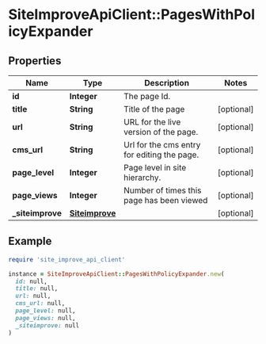 # SiteImproveApiClient::PagesWithPolicyExpander

## Properties

| Name | Type | Description | Notes |
| ---- | ---- | ----------- | ----- |
| **id** | **Integer** | The page Id. |  |
| **title** | **String** | Title of the page | [optional] |
| **url** | **String** | URL for the live version of the page. | [optional] |
| **cms_url** | **String** | Url for the cms entry for editing the page. | [optional] |
| **page_level** | **Integer** | Page level in site hierarchy. | [optional] |
| **page_views** | **Integer** | Number of times this page has been viewed | [optional] |
| **_siteimprove** | [**Siteimprove**](Siteimprove.md) |  | [optional] |

## Example

```ruby
require 'site_improve_api_client'

instance = SiteImproveApiClient::PagesWithPolicyExpander.new(
  id: null,
  title: null,
  url: null,
  cms_url: null,
  page_level: null,
  page_views: null,
  _siteimprove: null
)
```


